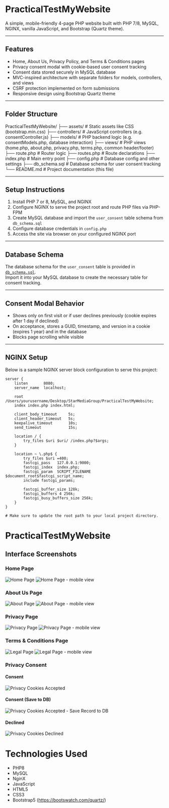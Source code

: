 # PracticalTestMyWebsite

A simple, mobile-friendly 4-page PHP website built with PHP 7/8, MySQL, NGINX, vanilla JavaScript, and Bootstrap (Quartz theme).

---

## Features

- Home, About Us, Privacy Policy, and Terms & Conditions pages  
- Privacy consent modal with cookie-based user consent tracking  
- Consent data stored securely in MySQL database  
- MVC-inspired architecture with separate folders for models, controllers, and views  
- CSRF protection implemented on form submissions  
- Responsive design using Bootstrap Quartz theme  

---

## Folder Structure

PracticalTestMyWebsite/
├── assets/ # Static assets like CSS (bootstrap.min.css)
├── controllers/ # JavaScript controllers (e.g. consentController.js)
├── models/ # PHP backend logic (e.g. consentModels.php, database interaction)
├── views/ # PHP views (home.php, about.php, privacy.php, terms.php, common header/footer)
├── route.php # Router logic
├── routes.php # Route declarations
├── index.php # Main entry point
├── config.php # Database config and other settings
├── db_schema.sql # Database schema for user consent tracking
└── README.md # Project documentation (this file)


---

## Setup Instructions

1. Install PHP 7 or 8, MySQL, and NGINX  
2. Configure NGINX to serve the project root and route PHP files via PHP-FPM  
3. Create MySQL database and import the `user_consent` table schema from `db_schema.sql`  
4. Configure database credentials in `config.php`  
5. Access the site via browser on your configured NGINX port  

---

## Database Schema

The database schema for the `user_consent` table is provided in [`db_schema.sql`](./db_schema.sql).  
Import it into your MySQL database to create the necessary table for consent tracking.

---

## Consent Modal Behavior

- Shows only on first visit or if user declines previously (cookie expires after 1 day if declined)  
- On acceptance, stores a GUID, timestamp, and version in a cookie (expires 1 year) and in the database  
- Blocks page scrolling while visible  

---

## NGINX Setup

Below is a sample NGINX server block configuration to serve this project:

```nginx
server {
    listen       8080;
    server_name  localhost;

    root /Users/yourusername/Desktop/StarMediaGroup/PracticalTestMyWebsite;
    index index.php index.html;

    client_body_timeout     5s;
    client_header_timeout   5s;
    keepalive_timeout       10s;
    send_timeout            15s;

    location / {
        try_files $uri $uri/ /index.php?$args;
    }

    location ~ \.php$ {
        try_files $uri =400;
        fastcgi_pass   127.0.0.1:9000;
        fastcgi_index  index.php;
        fastcgi_param  SCRIPT_FILENAME  $document_root$fastcgi_script_name;
        include fastcgi_params;

        fastcgi_buffer_size 128k;
        fastcgi_buffers 4 256k;
        fastcgi_busy_buffers_size 256k;
    }
}

# Make sure to update the root path to your local project directory.

```
# PracticalTestMyWebsite

## Interface Screenshots

### Home Page

![Home Page](assets/images/localhost_8080_.png)
![Home Page - mobile view](assets/images/localhost_8080_mobile.png)

### About Us Page

![About Page](assets/images/localhost_8080_about.png)
![About Page - mobile view](assets/images/localhost_8080_about_mobile.png)


### Privacy Page

![Privacy Page](assets/images/localhost_8080_privacy.png)
![Privacy Page - mobile view](assets/images/localhost_8080_privacy_mobile.png)

### Terms & Conditions Page

![Legal Page](assets/images/localhost_8080_legal.png)
![Legal Page - mobile view](assets/images/localhost_8080_legal_mobile.png)

### Privacy Consent
#### Consent
![Privacy Cookies Accepted](assets/images/privacy_consent_cookies.png)
#### Consent (Save to DB)
![Privacy Cookies Accepted - Save Record to DB](assets/images/privacy_consent_data_saved_DB.png)
#### Declined
![Privacy Cookies Declined](assets/images/privacy_declined_cookies.png)


# Technologies Used
- PHP8
- MySQL
- NginX
- JavaScript
- HTML5
- CSS3
- Bootstrap5 (https://bootswatch.com/quartz/)




